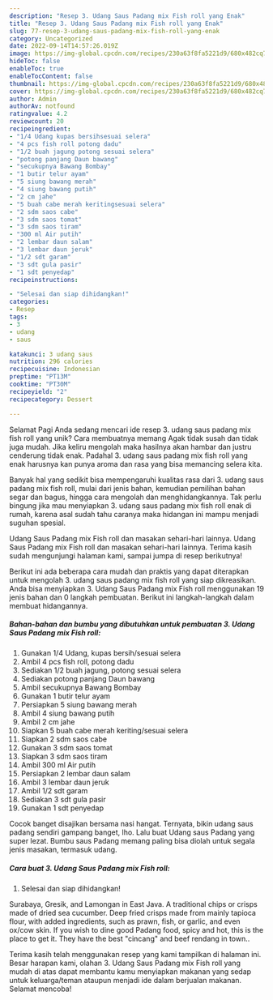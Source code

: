 ```yaml
---
description: "Resep 3. Udang Saus Padang mix Fish roll yang Enak"
title: "Resep 3. Udang Saus Padang mix Fish roll yang Enak"
slug: 77-resep-3-udang-saus-padang-mix-fish-roll-yang-enak
category: Uncategorized
date: 2022-09-14T14:57:26.019Z
image: https://img-global.cpcdn.com/recipes/230a63f8fa5221d9/680x482cq70/3-udang-saus-padang-mix-fish-roll-foto-resep-utama.jpg
hideToc: false
enableToc: true
enableTocContent: false
thumbnail: https://img-global.cpcdn.com/recipes/230a63f8fa5221d9/680x482cq70/3-udang-saus-padang-mix-fish-roll-foto-resep-utama.jpg
cover: https://img-global.cpcdn.com/recipes/230a63f8fa5221d9/680x482cq70/3-udang-saus-padang-mix-fish-roll-foto-resep-utama.jpg
author: Admin
authorAv: notfound
ratingvalue: 4.2
reviewcount: 20
recipeingredient:
- "1/4 Udang kupas bersihsesuai selera"
- "4 pcs fish roll potong dadu"
- "1/2 buah jagung potong sesuai selera"
- "potong panjang Daun bawang"
- "secukupnya Bawang Bombay"
- "1 butir telur ayam"
- "5 siung bawang merah"
- "4 siung bawang putih"
- "2 cm jahe"
- "5 buah cabe merah keritingsesuai selera"
- "2 sdm saos cabe"
- "3 sdm saos tomat"
- "3 sdm saos tiram"
- "300 ml Air putih"
- "2 lembar daun salam"
- "3 lembar daun jeruk"
- "1/2 sdt garam"
- "3 sdt gula pasir"
- "1 sdt penyedap"
recipeinstructions:

- "Selesai dan siap dihidangkan!"
categories:
- Resep
tags:
- 3
- udang
- saus

katakunci: 3 udang saus 
nutrition: 296 calories
recipecuisine: Indonesian
preptime: "PT13M"
cooktime: "PT30M"
recipeyield: "2"
recipecategory: Dessert

---
```



Selamat Pagi Anda sedang mencari ide resep 3. udang saus padang mix fish roll yang unik? Cara membuatnya memang Agak tidak susah dan tidak juga mudah. Jika keliru mengolah maka hasilnya akan hambar dan justru cenderung tidak enak. Padahal 3. udang saus padang mix fish roll yang enak harusnya kan punya aroma dan rasa yang bisa memancing selera kita.


Banyak hal yang sedikit bisa mempengaruhi kualitas rasa dari 3. udang saus padang mix fish roll, mulai dari jenis bahan, kemudian pemilihan bahan segar dan bagus, hingga cara mengolah dan menghidangkannya. Tak perlu bingung jika mau menyiapkan 3. udang saus padang mix fish roll enak di rumah, karena asal sudah tahu caranya maka hidangan ini mampu menjadi suguhan spesial.

Udang Saus Padang mix Fish roll dan masakan sehari-hari lainnya. Udang Saus Padang mix Fish roll dan masakan sehari-hari lainnya. Terima kasih sudah mengunjungi halaman kami, sampai jumpa di resep berikutnya!


Berikut ini ada beberapa cara mudah dan praktis yang dapat diterapkan untuk mengolah 3. udang saus padang mix fish roll yang siap dikreasikan. Anda bisa menyiapkan 3. Udang Saus Padang mix Fish roll menggunakan 19 jenis bahan dan 0 langkah pembuatan. Berikut ini langkah-langkah dalam membuat hidangannya.

<!--inarticleads1-->

##### Bahan-bahan dan bumbu yang dibutuhkan untuk pembuatan 3. Udang Saus Padang mix Fish roll:

1. Gunakan 1/4 Udang, kupas bersih/sesuai selera
1. Ambil 4 pcs fish roll, potong dadu
1. Sediakan 1/2 buah jagung, potong sesuai selera
1. Sediakan potong panjang Daun bawang
1. Ambil secukupnya Bawang Bombay
1. Gunakan 1 butir telur ayam
1. Persiapkan 5 siung bawang merah
1. Ambil 4 siung bawang putih
1. Ambil 2 cm jahe
1. Siapkan 5 buah cabe merah keriting/sesuai selera
1. Siapkan 2 sdm saos cabe
1. Gunakan 3 sdm saos tomat
1. Siapkan 3 sdm saos tiram
1. Ambil 300 ml Air putih
1. Persiapkan 2 lembar daun salam
1. Ambil 3 lembar daun jeruk
1. Ambil 1/2 sdt garam
1. Sediakan 3 sdt gula pasir
1. Gunakan 1 sdt penyedap


Cocok banget disajikan bersama nasi hangat. Ternyata, bikin udang saus padang sendiri gampang banget, lho. Lalu buat Udang saus Padang yang super lezat. Bumbu saus Padang memang paling bisa diolah untuk segala jenis masakan, termasuk udang. 

<!--inarticleads2-->

##### Cara buat 3. Udang Saus Padang mix Fish roll:


1. Selesai dan siap dihidangkan!

Surabaya, Gresik, and Lamongan in East Java. A traditional chips or crisps made of dried sea cucumber. Deep fried crisps made from mainly tapioca flour, with added ingredients, such as prawn, fish, or garlic, and even ox/cow skin. If you wish to dine good Padang food, spicy and hot, this is the place to get it. They have the best &#34;cincang&#34; and beef rendang in town.. 

Terima kasih telah menggunakan resep yang kami tampilkan di halaman ini. Besar harapan kami, olahan 3. Udang Saus Padang mix Fish roll yang mudah di atas dapat membantu kamu menyiapkan makanan yang sedap untuk keluarga/teman ataupun menjadi ide dalam berjualan makanan. Selamat mencoba!
